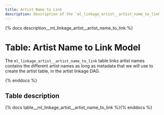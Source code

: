 ```yaml
---
title: Artist Name to Link
description: Description of the `ml_linkage_artist__artist_name_to_link` table.
---
```


{% docs description__ml_linkage_artist__artist_name_to_link %}

# Table: Artist Name to Link Model

The `ml_linkage_artist__artist_name_to_link` table links artist names contains the different
artist names as long as metadata that we will use to create the artist table, in the artist linkage DAG.

{% enddocs %}

## Table description

{% docs table__ml_linkage_artist__artist_name_to_link %}{% enddocs %}
